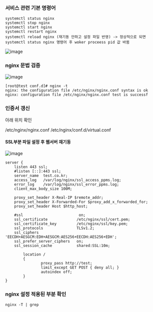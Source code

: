 ### 서비스 관련 기본 명령어

```
systemctl status nginx
systemctl stop nginx
systemctl start nginx
systemctl restart nginx
systemctl reload nginx (재기동 안하고 설정 파일 반영) -> 정상적으로 되면 systemctl status nginx 명령어 후 woker proceess pid 값 바뀜
```
![image](https://user-images.githubusercontent.com/38831314/136320865-fbae8b13-fcf4-41db-a431-0749e0739c79.png)


### nginx 문법 검증

![image](https://user-images.githubusercontent.com/38831314/144973617-60ecf148-fdbd-4e88-aa5c-173ffceb6036.png)


```
[root@test conf.d]# nginx -t 
nginx: the configuration file /etc/nginx/nginx.conf syntax is ok
nginx: configuration file /etc/nginx/nginx.conf test is successf
```


### 인증서 갱신

아래 위치 확인

/etc/nginx/nginx.conf
/etc/nginx/conf.d/virtual.conf

#### SSL부분 파일 설정 후 웹서버 재기동

![image](https://user-images.githubusercontent.com/38831314/138377399-19e5073d-5046-4b7a-acfd-daf668e2c75d.png)

```
server {
    listen 443 ssl;
    #listen [::]:443 ssl;
    server_name  test.co.kr;
    access_log   /var/log/nginx/ssl_access_ppms.log;
    error_log    /var/log/nginx/ssl_error_ppms.log;
    client_max_body_size 100M;

    proxy_set_header X-Real-IP $remote_addr;
    proxy_set_header X-Forwarded-For $proxy_add_x_forwarded_for;
    proxy_set_header Host $http_host;

    #ssl                         on;
    ssl_certificate             /etc/nginx/ssl/cert.pem;
    ssl_certificate_key         /etc/nginx/ssl/key.pem;
    ssl_protocols               TLSv1.2;
    ssl_ciphers                 'EECDH+AESGCM:EDH+AESGCM:AES256+EECDH:AES256+EDH';
    ssl_prefer_server_ciphers   on;
    ssl_session_cache           shared:SSL:10m;

        location /
        {
                proxy_pass http://test;
                limit_except GET POST { deny all; }
                autoindex off;
        }
}
```
### nginx 설정 적용된 부분 확인

```
nginx -T | grep
```


